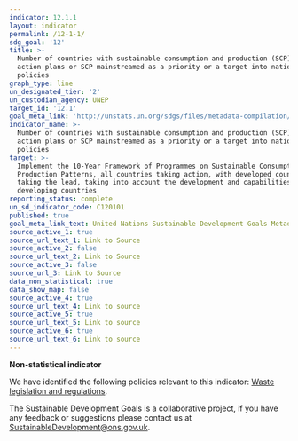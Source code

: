 ```yaml
---
indicator: 12.1.1
layout: indicator
permalink: /12-1-1/
sdg_goal: '12'
title: >-
  Number of countries with sustainable consumption and production (SCP) national
  action plans or SCP mainstreamed as a priority or a target into national
  policies
graph_type: line
un_designated_tier: '2'
un_custodian_agency: UNEP
target_id: '12.1'
goal_meta_link: 'http://unstats.un.org/sdgs/files/metadata-compilation/Metadata-Goal-12.pdf'
indicator_name: >-
  Number of countries with sustainable consumption and production (SCP) national
  action plans or SCP mainstreamed as a priority or a target into national
  policies
target: >-
  Implement the 10-Year Framework of Programmes on Sustainable Consumption and
  Production Patterns, all countries taking action, with developed countries
  taking the lead, taking into account the development and capabilities of
  developing countries
reporting_status: complete
un_sd_indicator_code: C120101
published: true
goal_meta_link_text: United Nations Sustainable Development Goals Metadata (pdf 782kB)
source_active_1: true
source_url_text_1: Link to Source
source_active_2: false
source_url_text_2: Link to Source
source_active_3: false
source_url_3: Link to Source
data_non_statistical: true
data_show_map: false
source_active_4: true
source_url_text_4: Link to source
source_active_5: true
source_url_text_5: Link to source
source_active_6: true
source_url_text_6: Link to source
---
```

**Non-statistical indicator**

We have identified the following policies relevant to this indicator: [Waste legislation and regulations](https://www.gov.uk/guidance/waste-legislation-and-regulations).

The Sustainable Development Goals is a collaborative project, if you have any feedback or suggestions please contact us at <SustainableDevelopment@ons.gov.uk>.